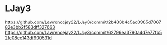 # LJay3
https://github.com/Lawrencejay22/LJay3/commit/2b483b4e5ac0985d708782e3bb2f583dff327663
https://github.com/Lawrencejay22/LJay3/commit/62796ea3790a4d7e77fb52fe08ec143df900531d

